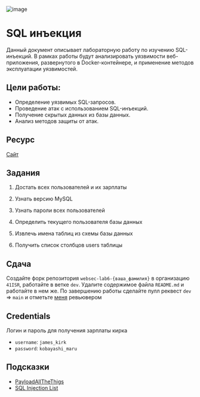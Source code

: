 ![image](https://github.com/user-attachments/assets/a7581718-ea88-41a9-852d-1c58585a0ab6)



# SQL инъекция

Данный документ описывает лабораторную работу по изучению SQL-инъекций. В рамках работы будут анализировать уязвимости веб-приложения, развернутого в Docker-контейнере, и применение методов эксплуатации уязвимостей.

## Цели работы:

- Определение уязвимых SQL-запросов.
- Проведение атак с использованием SQL-инъекций.
- Получение скрытых данных из базы данных.
- Анализ методов защиты от атак.

## Ресурс

[Сайт](http://92.63.179.34:8080/)

## Задания

1. Достать всех пользователей и их зарплаты

2. Узнать версию MySQL

3. Узнать пароли всех пользователей

4. Определить текущего пользователя базы данных

5. Извлечь имена таблиц из схемы базы данных

6. Получить список столбцов users таблицы

## Сдача

Создайте форк репозитория `websec-lab6-{ваша_фамилия}` в организацию `41ISR`, работайте в ветке `dev`. Удалите содержимое файла `README.md` и работайте в нем же. По завершению работы сделайте пулл реквест `dev` => `main` и отметьте  [меня](https://github.com/ktkv419) ревьювером

## Credentials

Логин и пароль для получения зарплаты кирка

- <code>username</code>: <code>james_kirk</code>
- <code>password</code>: <code>kobayashi_maru</code>

## Подсказки

- [PayloadAllTheThigs](https://swisskyrepo.github.io/PayloadsAllTheThings/)
- [SQL Injection List](https://github.com/payloadbox/sql-injection-payload-list)
